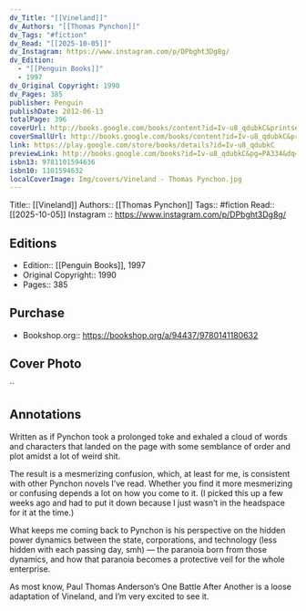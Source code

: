 ```yaml
---
dv_Title: "[[Vineland]]"
dv_Authors: "[[Thomas Pynchon]]"
dv_Tags: "#fiction"
dv_Read: "[[2025-10-05]]"
dv_Instagram: https://www.instagram.com/p/DPbght3Dg8g/
dv_Edition:
  - "[[Penguin Books]]"
  - 1997
dv_Original Copyright: 1990
dv_Pages: 385
publisher: Penguin
publishDate: 2012-06-13
totalPage: 396
coverUrl: http://books.google.com/books/content?id=Iv-u8_qdubkC&printsec=frontcover&img=1&zoom=1&edge=curl&source=gbs_api
coverSmallUrl: http://books.google.com/books/content?id=Iv-u8_qdubkC&printsec=frontcover&img=1&zoom=5&edge=curl&source=gbs_api
link: https://play.google.com/store/books/details?id=Iv-u8_qdubkC
previewLink: http://books.google.com/books?id=Iv-u8_qdubkC&pg=PA334&dq=Vineland&hl=&as_pt=BOOKS&cd=7&source=gbs_api
isbn13: 9781101594636
isbn10: 1101594632
localCoverImage: Img/covers/Vineland - Thomas Pynchon.jpg
---
```

Title:: [[Vineland]]
Authors:: [[Thomas Pynchon]]
Tags:: #fiction 
Read:: [[2025-10-05]]
Instagram :: https://www.instagram.com/p/DPbght3Dg8g/
## Editions
- Edition:: [[Penguin Books]], 1997
- Original Copyright:: 1990
- Pages::  385
## Purchase
* Bookshop.org:: https://bookshop.org/a/94437/9780141180632

## Cover Photo

``

## Annotations
Written as if Pynchon took a prolonged toke and exhaled a cloud of words and characters that landed on the page with some semblance of order and plot amidst a lot of weird shit.   
  
The result is a mesmerizing confusion, which, at least for me, is consistent with other Pynchon novels I’ve read. Whether you find it more mesmerizing or confusing depends a lot on how you come to it. (I picked this up a few weeks ago and had to put it down because I just wasn’t in the headspace for it at the time.)  
  
What keeps me coming back to Pynchon is his perspective on the hidden power dynamics between the state, corporations, and technology (less hidden with each passing day, smh) — the paranoia born from those dynamics, and how that paranoia becomes a protective veil for the whole enterprise.  
  
As most know, Paul Thomas Anderson’s One Battle After Another is a loose adaptation of Vineland, and I’m very excited to see it.